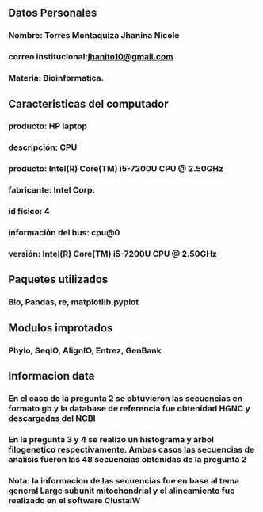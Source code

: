 ## Datos Personales 
### Nombre: Torres Montaquiza Jhanina Nicole
### correo institucional:jhanito10@gmail.com
### Materia: Bioinformatica. 

## Caracteristicas del computador 
### producto: HP laptop 
### descripción: CPU
### producto: Intel(R) Core(TM) i5-7200U CPU @ 2.50GHz
### fabricante: Intel Corp.
### id físico: 4
### información del bus: cpu@0
### versión: Intel(R) Core(TM) i5-7200U CPU @ 2.50GHz

## Paquetes utilizados 
### Bio, Pandas, re, matplotlib.pyplot

## Modulos improtados 
### Phylo, SeqIO, AlignIO, Entrez, GenBank  

## Informacion data 
### En el caso de la pregunta 2 se obtuvieron las secuencias en formato gb y la database de referencia fue obtenidad HGNC y descargadas del NCBI 
### En la pregunta 3 y 4 se realizo un histograma y arbol filogenetico respectivamente. Ambas casos las secuencias de analisis fueron las 48 secuencias obtenidas de la pregunta 2 

### Nota: la informacion de las secuencias fue en base al tema general Large subunit mitochondrial y el alineamiento fue realizado en el software ClustalW
